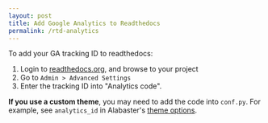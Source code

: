 ```yaml
---
layout: post
title: Add Google Analytics to Readthedocs
permalink: /rtd-analytics
---
```

To add your GA tracking ID to readthedocs:

1. Login to [readthedocs.org](https://readthedocs.org/), and browse to your project
3. Go to `Admin > Advanced Settings`
4. Enter the tracking ID into "Analytics code".

**If you use a custom theme**, you may need to add the code into `conf.py`. For
example, see `analytics_id` in Alabaster's [theme
options](http://alabaster.readthedocs.io/en/latest/customization.html#theme-options).
